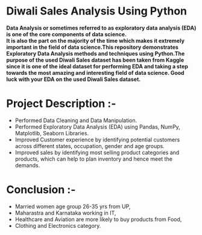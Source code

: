 # Diwali Sales Analysis Using Python
**Data Analysis or sometimes referred to as exploratory data analysis (EDA) is one of the core components of data science.<br>It is also the part on the majority of the time which makes it extremely important in the field of data science.This repository demonstrates Exploratory Data Analysis methods and techniques using Python.The purpose of the used Diwali Sales dataset has been taken from Kaggle since it is one of the ideal dataset for performing EDA and taking a step towards the most amazing and interesting field of data science. Good luck with your EDA on the used Diwali Sales dataset.**

# Project Description :-
- Performed Data Cleaning and Data Manipulation.
- Performed Exploratory Data Analysis (EDA) using Pandas, NumPy, Matplotlib, Seaborn Libraries.
- Improved Customer experience by identifying potential customers across different states, occupation, gender and age groups.
- Improved sales by identifying most selling product categories and products, which can help to plan inventory and hence meet the demands.
# Conclusion :-
- Married women age group 26-35 yrs from UP,
- Maharastra and Karnataka working in IT,
- Healthcare and Aviation are more likely to buy products from Food,
- Clothing and Electronics category.
